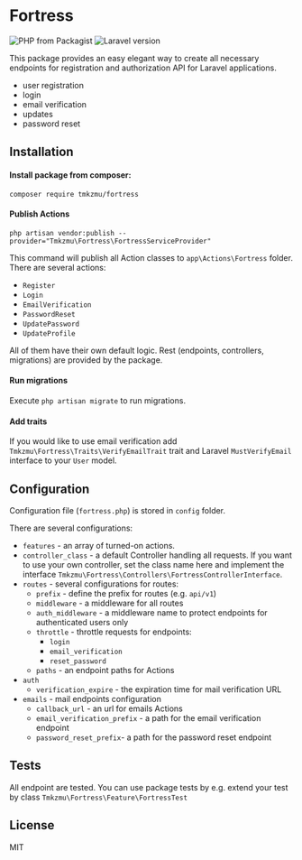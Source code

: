 # Fortress

![PHP from Packagist](https://img.shields.io/packagist/php-v/laravel/laravel?style=flat-square)
![Laravel version](https://img.shields.io/badge/Laravel->%3D8.0-green?style=flat-square)

This package provides an easy elegant way to create all necessary endpoints for registration and authorization API for Laravel applications.
* user registration
* login
* email verification
* updates
* password reset

## Installation

#### Install package from composer:

```composer require tmkzmu/fortress```

#### Publish Actions

```php artisan vendor:publish --provider="Tmkzmu\Fortress\FortressServiceProvider"```

This command will publish all Action classes to `app\Actions\Fortress` folder. There are several actions:

* `Register`
* `Login`
* `EmailVerification`
* `PasswordReset`
* `UpdatePassword`
* `UpdateProfile`

All of them have their own default logic. Rest (endpoints, controllers, migrations) are provided by the package.

#### Run migrations

Execute ```php artisan migrate``` to run migrations.

#### Add traits
If you would like to use email verification add `Tmkzmu\Fortress\Traits\VerifyEmailTrait` trait and Laravel `MustVerifyEmail` interface  to your `User` model.

## Configuration
Configuration file (`fortress.php`) is stored in `config` folder.

There are several configurations:
* `features` - an array of turned-on actions.
* `controller_class` - a default Controller handling all requests. If you want to use your own controller, set the class name here and implement the interface ```Tmkzmu\Fortress\Controllers\FortressControllerInterface```.
* `routes` - several configurations for routes:
  * `prefix` - define the prefix for routes (e.g. `api/v1`)
  * `middleware` - a middleware for all routes
  * `auth_middleware` - a middleware name to protect endpoints for authenticated users only
  * `throttle` - throttle requests for endpoints:
    * `login`
    * `email_verification`
    * `reset_password`
  * `paths` - an endpoint paths for Actions
* `auth`
  * `verification_expire` - the expiration time for mail verification URL
* `emails` - mail endpoints configuration
  * `callback_url` - an url for emails Actions
  * `email_verification_prefix` - a path for the email verification endpoint
  * `password_reset_prefix`- a path for the password reset endpoint

## Tests
All endpoint are tested. You can use package tests by e.g. extend your test by class `Tmkzmu\Fortress\Feature\FortressTest`

## License
MIT


